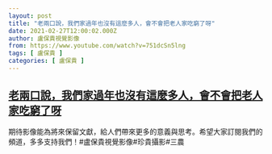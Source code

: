 ```yaml
---
layout: post
title: "老兩口說，我們家過年也沒有這麼多人，會不會把老人家吃窮了呀"
date: 2021-02-27T12:00:02.000Z
author: 盧保貴視覺影像
from: https://www.youtube.com/watch?v=751dcSn5lng
tags: [ 盧保貴 ]
categories: [ 盧保貴 ]
---
```

<!--1614427202000-->
[老兩口說，我們家過年也沒有這麼多人，會不會把老人家吃窮了呀](https://www.youtube.com/watch?v=751dcSn5lng)
------

<div>
期待影像能為將來保留文獻，給人們帶來更多的意義與思考。希望大家訂閱我們的頻道，多多支持我們！#盧保貴視覺影像#珍貴攝影#三農
</div>
